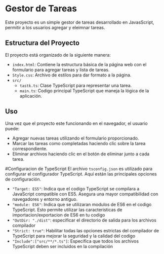 # Gestor de Tareas 

Este proyecto es un simple gestor de tareas desarrollado en JavasScript, permitir a los usuarios agregar y eleimnar tareas.

## Estructura del Proyecto

El proyecto está organizado de la siguiente manera:

- `index.html`: Contiene la estructura básica de la página web con el formulario para agregar tareas y lista de tareas.
- `Style.css`: Archivo de estilos para dar formato a la página.
- `src/`
    - `tastk.ts`: Clase TypeScript para representar una tarea.
    - `main.ts`: Codigo principal TypeScript que maneja la lógica de la aplicación.

## Uso

Una vez que el proyecto este funcionando en el navegador, el usuario puede:

- Agregar nuevas tareas utilizando el formulario proporcionado.
- Marcar las tareas como completadas haciendo clic sobre la tarea correspondiente.
- Eliminar archivos haciendo clic en el botón de eliminar junto a cada tarea.

#Configuracion de TypeScript
El archivo `tsconfig.json` es utilizado para configurar el configurador TypeScript. Aquí están las principales opciones de configuración.

- `"Target: ES5"`: Indica que el codigo TypeScript se compilara a JavaScript compatible con ES5. Asegura una mayor compatibilidad con navegadores y entorno antiguo.
- `"module: ES6"`: Indica que se utilizaran modulos de ES6 en el codigo TypeScript. Esto permite utilizar las caracteristicas de importacion/exportacion de ES6 en tu codigo
- `"OutDir: "./dist"`: especificar el directorio de salida para los archivos compilador
- `"Strict: true"`: Habilitar todas las opciones estrictas del compilador de TypeScript para mejorar la seguridad y la calidad del codigo
- `"Include":["src/**/*.ts"]`: Especifica que todos los archivos TypeScript deben ser incluidos en la compilación
